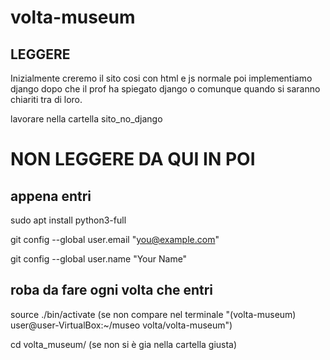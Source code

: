 # volta-museum


## LEGGERE

Inizialmente creremo il sito cosi con html e js normale poi implementiamo django dopo che il prof ha spiegato django o comunque quando si saranno chiariti tra di loro.

lavorare nella cartella sito_no_django

# NON LEGGERE DA QUI IN POI

## appena entri

sudo apt install python3-full

git config --global user.email "you@example.com"

git config --global user.name "Your Name"

## roba da fare ogni volta che entri

source ./bin/activate    (se non compare nel terminale "(volta-museum) user@user-VirtualBox:~/museo volta/volta-museum")

cd volta_museum/   (se non si è gia nella cartella giusta)
